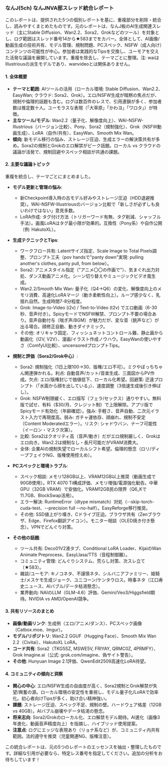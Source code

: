 ### なんJ(5ch) なんJNVA部スレッド統合レポート

このレポートは、提供された5つの個別レポートを基に、重複部分を削除・統合し、読みやすくまとめたものです。元のレポートは、なんJ板のAI生成関連スレッド（主にStable Diffusion、Wan2.2、Sora2、Grokなどのツール）を対象とし、ログ範囲はスレッド番号14から★583までをカバー。全体として、AI画像/動画生成の技術共有、モデル管理、規制問題、PCスペック、NSFW（成人向け）コンテンツの可能性が中心。参加者は実践的なTipsを交換し、ユーモアを交えた活発な議論を展開しています。重複を除去し、テーマごとに整理。注: waiはIllustriousの派生モデルであり、wanvideoとは関係ありません。

#### 1. 全体概要
- **テーマと範囲**: AIツールの活用（ローカル環境: Stable Diffusion、Wan2.2、EasyWan; クラウド: Sora2、Grok）。エロ/NSFW生成が暗黙の焦点だが、規制や倫理的話題も含む。ログは数百件のレスで、引用連鎖が多く、参加者数は推定数十人。ユーモラスな表現（「大草原」「かわヨ」「ワロタ」）が特徴。
- **主なツール/モデル**: Wan2.2（量子化、解像度向上）、WAI-NSFW-Illustrious（バージョン比較）、Pony、Sora2（規制強化）、Grok（NSFW動画生成）、LoRA（自作/共有）、EasyWan、Smooth Mix Wan。
- **傾向**: 新モデル移行の悩み、ストレージ圧迫、生成エラーの解決策共有が多め。Sora2の規制とGrokのエロ解禁がピーク話題。ローカル vs クラウドの議論が活発で、規制回避やスペック相談が共通の課題。

#### 2. 主要な議論トピック
重複を統合し、テーマごとにまとめました。

- **モデル更新と管理の悩み**:
  - 新Checkpoint導入時の古モデル好みやストレージ圧迫（HDD退避推奨）。WAI-NSFW-Illustriousのバージョン比較で「新しさが必ずしも良いわけではない」意見多数。
  - LoRA作成: タグ付け方法（トリガーワード有無、タグ削減、シャッフル手法）。画風LoRAはタグ最小限が効果的。互換性（Pony系）や自作公開（例: HakutoXL）。

- **生成テクニックとTips**:
  - ワークフロー共有: Latentサイズ指定、Scale Image to Total Pixels調整、プロンプト工夫（pov handsで"panty down"実現: pulling another's clothes, panty pull, from below）。
  - Sora2: アニメスタイル指定（"アニメ〇〇の作画で"）、気まぐれ出力対処、ダンス動画アニメ化。シーン切り替えやミュージックビデオ風生成。
  - Wan2.2/Smooth Mix Wan: 量子化（Q4→Q6）の変化、解像度向上のメモリ消費、高速化LoRAマージ（動き柔軟性向上）。ループ感少なく、乳揺れ自然。生成時間7-8分程度。
  - Grok: Image-to-Video (i2v) / Text-to-Video (t2v) でエロ動画（6-30秒、音声付き）。SpicyモードでNSFW解禁、プロンプト不要の場合あり。音声自動付与（喘ぎ声/BGM）が魅力だが、変な音（銃声など）が出る場合。顔修正自動、動きダイナミック。
  - その他: オリキャラ固定、フィッシュネットコントロール難、静止画から動画化（I2V, V2V）、漫画/イラスト作成ノウハウ。EasyWanの使いやすさ（ComfyUI比較）、uncensoredプロンプトTips。

- **規制と評価（Sora2/Grok中心）**:
  - Sora2: 規制強化（1日上限100→30、版権/エロ不可）。ミクやぼっちちゃん関連弾かれる。利点: 自動音声/カット/音楽生成、三面図からPV作成。欠点: エロ/版権封じで価値低下、ローカル化希望。回避策: 迂遠プロンプト（「水面から顔を出している」）、速度調整（3倍速生成後引き伸ばし）。
  - Grok: NSFW制限緩く、エロ描写（フェラ/セックス）通りやすい。無料版で試せ、有料（$30/月、クレジット制）で上限解除。アプリ版でSpicyモード有効化（年齢確認）。強み: 手軽さ、音声自動、二次元イラスト入力で再現度高。弱み: ガチャ運依存、顔崩れ、規制不安定（Content Moderatedエラー）。リスク: シャドウバン、ナーフ可能性（イーロン・マスク次第）。
  - 比較: Sora2はクオリティ高（音声/動き）だがエロ規制厳しく、Grokはエロ向き。Wan2.2は規制なし・長尺可能だがVRAM消費大。
  - 全体: 企業AIの規制失望でローカルシフト希望。倫理的懸念（ロリ/ディープフェイクNG、版権使用控えめ）。

- **PCスペックと環境トラブル**:
  - スペック相談: メモリ128GB以上、VRAM12GB以上推奨（動画生成で90GB使用）。RTX 4070 Ti構成評価、メモリ増強/電源強化勧告。中華GPU（32GB VRAM）で安価化。VRAM12GB民の限界（Q6_Kで11.7GB、BlockSwap活用）。
  - エラー解決: RuntimeError（dtype mismatch）対処（--skip-torch-cuda-test、--precision full --no-half）。EasyReforge移行推奨。
  - その他: SSD値上がり嘆き、Cドライブ圧迫。ブラウザ共有（Zenブラウザ、Edge、Firefox翻訳アイコン）。モニター相談（OLED焼き付き懸念）。VPNでどんぐり対策。

- **その他の話題**:
  - ツール共有: Deco01V2液タブ、Conditional LoRA Loader、KijaiのWan Animate Preprocess、EasyLlasa/TTS（音程制御難）。
  - コミュニティ管理: どんぐりシステム、荒らし対策、次スレ立て（★583）。
  - 雑談/ユーモア: キノコネタ、不謹慎ネタ、シルバニアファミリー、姫騎士/メスケモ生成ジョーク、ユニコーン/ケンタウロス。時事ネタ（江口寿史ニュース、AIバブル/データ枯渇懸念）。
  - 業界動向: NAIのLLM（GLM-4.6）評価、Gemini/Veo3/Higgsfield期待。NVIDIA vs AMD/OpenAI競争。

#### 3. 共有リソースのまとめ
- **画像/動画リンク**: 生成例（エロ/アニメ/ダンス）、PCスペック画像（Catbox.moe、Imgur）。
- **モデル/リポジトリ**: Wan2.2 GGUF（Hugging Face）、Smooth Mix Wan 2.2（Civitai）、HakutoXL LoRA。
- **コード共有**: Sora2（TKG5SZ, MSWE5V, FRIYAY, QRMC0Z, 4PRMFY）、Grok Imagine.ai（公式: grok.com/imagine、偽サイト警告）。
- **その他**: Hunyuan Image 2.1評価、QwenEdit2509高速化LoRA待望。

#### 4. コミュニティの傾向と洞察
- **関心の中心**: エロ/NSFW生成の自由度が高く、Sora2規制とGrok解禁が失望/興奮の源。ローカル環境の安定性を重視し、モデル量子化/LoRAで効率化。初心者向けTipsが多く、助け合い精神強い。
- **課題**: ストレージ圧迫、スペック不足、規制の壁。ハードウェア格差（12GB vs 40GB）。AIバブル崩壊やデータ枯渇の懸念。
- **将来志向**: Sora2/Grokのローカル化、エロ解禁モデル期待。AI進化（画像3年進化、動画音声精度向上）を指摘し、ハイブリッド使用提案。
- **注意点**: ログにエッジな表現あり（リョナ系など）が、コミュニティ内共有範囲。法的遵守を推奨（児童関連NG、版権注意）。

この統合レポートは、元の5つのレポートのエッセンスを抽出・整理したものです。詳細な引用が必要なら、特定レス番号を指定してください。追加の分析をお待ちしています！